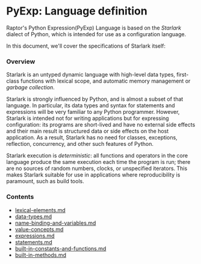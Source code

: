 # PyExp: Language definition

Raptor's Python Expression(PyExp) Language is based on the _Starlark_ dialect of Python, which is intended for use as a configuration language.

In this document, we'll cover the specifications of Starlark itself:

### Overview

Starlark is an untyped dynamic language with high-level data types, first-class functions with lexical scope, and automatic memory management or _garbage collection_.

Starlark is strongly influenced by Python, and is almost a subset of that language. In particular, its data types and syntax for statements and expressions will be very familiar to any Python programmer. However, Starlark is intended not for writing applications but for expressing configuration: its programs are short-lived and have no external side effects and their main result is structured data or side effects on the host application. As a result, Starlark has no need for classes, exceptions, reflection, concurrency, and other such features of Python.

Starlark execution is _deterministic_: all functions and operators in the core language produce the same execution each time the program is run; there are no sources of random numbers, clocks, or unspecified iterators. This makes Starlark suitable for use in applications where reproducibility is paramount, such as build tools.

### Contents

* [lexical-elements.md](lexical-elements.md "mention")
* [data-types.md](data-types.md "mention")
* [name-binding-and-variables.md](name-binding-and-variables.md "mention")
* [value-concepts.md](value-concepts.md "mention")
* [expressions.md](expressions.md "mention")
* [statements.md](statements.md "mention")
* [built-in-constants-and-functions.md](built-in-constants-and-functions.md "mention")
* [built-in-methods.md](built-in-methods.md "mention")

